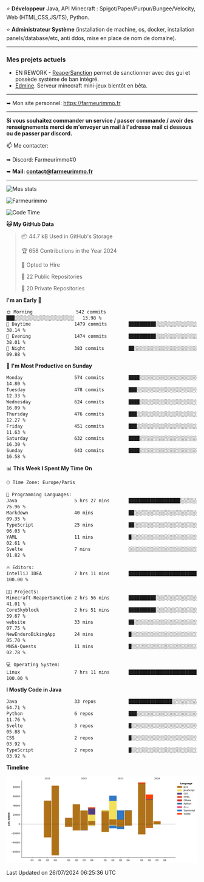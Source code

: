 ⭐ **Développeur** Java, API Minecraft : Spigot/Paper/Purpur/Bungee/Velocity, Web (HTML,CSS,JS/TS), Python.

⭐ **Administrateur Système** (installation de machine, os, docker, installation panels/database/etc, anti ddos, mise en place de nom de domaine).

---

### Mes projets actuels
- EN REWORK - [ReaperSanction](https://www.spigotmc.org/resources/reapersanction.89580/) permet de sanctionner avec des gui et possède système de ban intégré.
- [Edmine](https://edmine.net). Serveur minecraft mini-jeux bientôt en bêta.

---

➥ Mon site personnel: https://farmeurimmo.fr

---

**Si vous souhaitez commander un service / passer commande / avoir des renseignements merci de m'envoyer un mail à l'adresse mail ci dessous ou de passer par discord.**

📫 Me contacter:
 
   ➥ Discord: Farmeurimmo#0
   
   ➥ **Mail: contact@farmeurimmo.fr**

---

![Mes stats](https://github-readme-stats.farmeurimmo.fr/api?username=Farmeurimmo&count_private=true&show_icons=true&theme=radical)

<img src="https://komarev.com/ghpvc/?username=Farmeurimmo" alt="Farmeurimmo" />

<!--START_SECTION:waka-->
![Code Time](http://img.shields.io/badge/Code%20Time-1%2C433%20hrs%2031%20mins-blue)

**🐱 My GitHub Data** 

> 📦 44.7 kB Used in GitHub's Storage 
 > 
> 🏆 658 Contributions in the Year 2024
 > 
> 💼 Opted to Hire
 > 
> 📜 22 Public Repositories 
 > 
> 🔑 20 Private Repositories 
 > 
**I'm an Early 🐤** 

```text
🌞 Morning                542 commits         ███░░░░░░░░░░░░░░░░░░░░░░   13.98 % 
🌆 Daytime                1479 commits        ██████████░░░░░░░░░░░░░░░   38.14 % 
🌃 Evening                1474 commits        ██████████░░░░░░░░░░░░░░░   38.01 % 
🌙 Night                  383 commits         ██░░░░░░░░░░░░░░░░░░░░░░░   09.88 % 
```
📅 **I'm Most Productive on Sunday** 

```text
Monday                   574 commits         ████░░░░░░░░░░░░░░░░░░░░░   14.80 % 
Tuesday                  478 commits         ███░░░░░░░░░░░░░░░░░░░░░░   12.33 % 
Wednesday                624 commits         ████░░░░░░░░░░░░░░░░░░░░░   16.09 % 
Thursday                 476 commits         ███░░░░░░░░░░░░░░░░░░░░░░   12.27 % 
Friday                   451 commits         ███░░░░░░░░░░░░░░░░░░░░░░   11.63 % 
Saturday                 632 commits         ████░░░░░░░░░░░░░░░░░░░░░   16.30 % 
Sunday                   643 commits         ████░░░░░░░░░░░░░░░░░░░░░   16.58 % 
```


📊 **This Week I Spent My Time On** 

```text
🕑︎ Time Zone: Europe/Paris

💬 Programming Languages: 
Java                     5 hrs 27 mins       ███████████████████░░░░░░   75.96 % 
Markdown                 40 mins             ██░░░░░░░░░░░░░░░░░░░░░░░   09.35 % 
TypeScript               25 mins             ██░░░░░░░░░░░░░░░░░░░░░░░   06.03 % 
YAML                     11 mins             █░░░░░░░░░░░░░░░░░░░░░░░░   02.61 % 
Svelte                   7 mins              ░░░░░░░░░░░░░░░░░░░░░░░░░   01.82 % 

🔥 Editors: 
IntelliJ IDEA            7 hrs 11 mins       █████████████████████████   100.00 % 

🐱‍💻 Projects: 
Minecraft-ReaperSanction 2 hrs 56 mins       ██████████░░░░░░░░░░░░░░░   41.01 % 
CoreSkyblock             2 hrs 51 mins       ██████████░░░░░░░░░░░░░░░   39.67 % 
website                  33 mins             ██░░░░░░░░░░░░░░░░░░░░░░░   07.75 % 
NewEnduroBikingApp       24 mins             █░░░░░░░░░░░░░░░░░░░░░░░░   05.70 % 
MNSA-Quests              11 mins             █░░░░░░░░░░░░░░░░░░░░░░░░   02.78 % 

💻 Operating System: 
Linux                    7 hrs 11 mins       █████████████████████████   100.00 % 
```

**I Mostly Code in Java** 

```text
Java                     33 repos            ████████████████░░░░░░░░░   64.71 % 
Python                   6 repos             ███░░░░░░░░░░░░░░░░░░░░░░   11.76 % 
Svelte                   3 repos             █░░░░░░░░░░░░░░░░░░░░░░░░   05.88 % 
CSS                      2 repos             █░░░░░░░░░░░░░░░░░░░░░░░░   03.92 % 
TypeScript               2 repos             █░░░░░░░░░░░░░░░░░░░░░░░░   03.92 % 
```



**Timeline**

![Lines of Code chart](https://raw.githubusercontent.com/Farmeurimmo/Farmeurimmo/main/assets/bar_graph.png)


 Last Updated on 26/07/2024 06:25:36 UTC
<!--END_SECTION:waka-->
